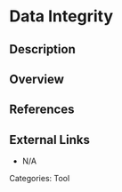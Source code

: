 # Data Integrity #
## Description ##

## Overview ##



## References ##

## External Links ##
* N/A

Categories: Tool
